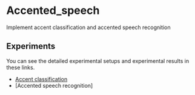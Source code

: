 # Accented_speech
Implement accent classification and accented speech recognition
## Experiments
You can see the detailed experimental setups and experimental results in these links.  
- [Accent classification](https://github.com/biscayan/Accented_speech/tree/master/accent_classification)
- [Accented speech recognition]